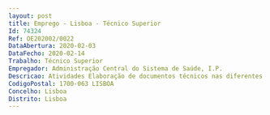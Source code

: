 ```yaml
--- 
layout: post
title: Emprego - Lisboa - Técnico Superior
Id: 74324
Ref: OE202002/0022
DataAbertura: 2020-02-03
DataFecho: 2020-02-14
Trabalho: Técnico Superior
Empregador: Administração Central do Sistema de Saúde, I.P.
Descricao: Atividades Elaboração de documentos técnicos nas diferentes áreas da arquitetura de unidade de saúde Elaboração de normas, regulamentos e requisitos mínimos para equipamentos de saúde Apreciação e elaboração de pareceres sobre projetos de arquitetura de unidade de saúde e gestão dos respetivos projetos  Acompanhamento dos processos de parcerias público privadas, na área da arquitetura  Elaboração de documentos técnicos, nos domínios da arquitetura de unidade de saúde e respetiva funcionalidade, para processos de contratação pública de empreitadas e de serviços associados a empreitadas, apreciação e elaboração de pareceres sobre as correspondentes propostas e gestão dos respetivos processos Elaboração de pareceres técnicos sobre investimentos no âmbito do despacho 10220 2014, de 8 de agosto e desenvolvimento de metodologias de avaliação de instalações de saúde na área da arquitetura.Perfil de competências Conhecimentos e prática nas áreas da arquitetura de unidades de saúde, incluindo gestão de projetos ou obra de edifícios hospitalares  Capacidade de comunicação e facilidade de relacionamento interpessoal Planeamento e organização Proatividade Iniciativa Trabalho em equipa Bons conhecimentos de informática (aplicações Office).
CodigoPostal: 1700-063 LISBOA
Concelho: Lisboa
Distrito: Lisboa
--- 
```

